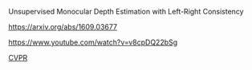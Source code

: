 Unsupervised Monocular Depth Estimation with Left-Right Consistency


https://arxiv.org/abs/1609.03677


https://www.youtube.com/watch?v=v8cpDQ22bSg

[CVPR](https://www.youtube.com/watch?v=jI1Qf7zMeIs)


